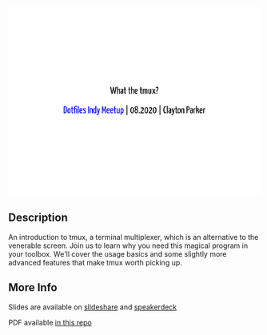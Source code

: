 ![intro slide](first_slide.png)

## Description

An introduction to tmux, a terminal multiplexer, which is an alternative to the venerable screen.
Join us to learn why you need this magical program in your toolbox.
We'll cover the usage basics and some slightly more advanced features that make tmux worth picking up.

## More Info

Slides are available on [slideshare][slides-slideshare] and [speakerdeck][slides-speakerdeck]

PDF available [in this repo][slides-pdf]

[slides-slideshare]: #
[slides-speakerdeck]: #
[slides-pdf]: #
